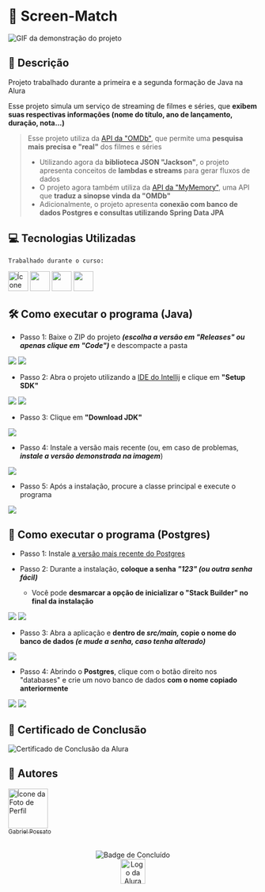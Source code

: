 # 📱 Screen-Match

<img src = "img/Demonstração.gif" alt = "GIF da demonstração do projeto"/>

## 📰 Descrição

Projeto trabalhado durante a primeira e a segunda formação de Java na Alura

Esse projeto simula um serviço de streaming de filmes e séries, que **exibem suas respectivas informações (nome do título, ano de lançamento, duração, nota...)**

> Esse projeto utiliza da <a href = "https://www.omdbapi.com/">API da "OMDb"</a>, que permite uma **pesquisa mais precisa e "real"** dos filmes e séries 
> - Utilizando agora da **biblioteca JSON "Jackson"**, o projeto apresenta conceitos de **lambdas e streams** para gerar fluxos de dados
> - O projeto agora também utiliza da <a href = "https://mymemory.translated.net/">API da "MyMemory"</a>, uma API que **traduz a sinopse vinda da "OMDb"**
> - Adicionalmente, o projeto apresenta **conexão com banco de dados Postgres e consultas utilizando Spring Data JPA** 

## 💻 Tecnologias Utilizadas
`Trabalhado durante o curso:`

<img src="https://cdn.jsdelivr.net/gh/devicons/devicon@latest/icons/java/java-plain.svg" height = "40" alt = "Ícone Java"/> <img src="https://cdn.jsdelivr.net/gh/devicons/devicon@latest/icons/spring/spring-original.svg" height = "40"/> <img src="https://cdn.jsdelivr.net/gh/devicons/devicon@latest/icons/postgresql/postgresql-original.svg" height = "40"/> <img src="https://cdn.jsdelivr.net/gh/devicons/devicon@latest/icons/json/json-plain.svg" height = "40"/> 

## 🛠️ Como executar o programa (Java)

- Passo 1: Baixe o ZIP do projeto ***(escolha a versão em "Releases" ou apenas clique em "Code")*** e descompacte a pasta
<img src = "img/Passo0_1.jpg">
<img src = "img/Passo0_2.jpg">

- Passo 2: Abra o projeto utilizando a <a href = "https://www.jetbrains.com/pt-br/idea/">IDE do Intellij</a> e clique em **"Setup SDK"**
<img src = "img/Passo1.5.jpg">
<img src = "img/Passo1.jpg">

- Passo 3: Clique em **"Download JDK"**
<img src = "img/Passo2.jpg">

- Passo 4: Instale a versão mais recente (ou, em caso de problemas, ***instale a versão demonstrada na imagem***)
<img src = "img/Passo3.jpg">

- Passo 5: Após a instalação, procure a classe principal e execute o programa
<img src = "img/Passo4.jpg">

## 🚧 Como executar o programa (Postgres)

* Passo 1: Instale <a href = "https://www.enterprisedb.com/downloads/postgres-postgresql-downloads">a versão mais recente do Postgres</a>

* Passo 2: Durante a instalação, **coloque a senha *"123" (ou outra senha fácil)***
  * Você pode **desmarcar a opção de inicializar o "Stack Builder" no final da instalação**
<img src = "img/Passo1.1.jpg">
<img src = "img/Passo1.2.jpg">

- Passo 3: Abra a aplicação e **dentro de *src/main,* copie o nome do banco de dados *(e mude a senha, caso tenha alterado)***
<img src = "img/Passo1.6.jpg">

* Passo 4: Abrindo o **Postgres**, clique com o botão direito nos "databases" e crie um novo banco de dados **com o nome copiado anteriormente**
<img src = "img/Passo1.3.jpg">
<img src = "img/Passo1.4.jpg">

## 🏅 Certificado de Conclusão 

<img src = "img/Certificado4.jpg" alt = "Certificado de Conclusão da Alura"/> 

## 🙋 Autores
[<img loading="lazy" src="https://avatars.githubusercontent.com/u/136634888?v=4" width=80 alt = "Ícone da Foto de Perfil"> <br> <sub> Gabriel Possato </sub>](https://github.com/possatogabriel)
<br>
<br>
<p align = "center"> <img alt="Badge de Concluído" src="https://img.shields.io/badge/STATUS%20%20%20%20%20%20%20%20%20%20%20%20%20%20%20-concluído-green?style=for-the-badge"> <br/> <img src = "img/alura1.png" height = "50" alt = "Logo da Alura"></p>